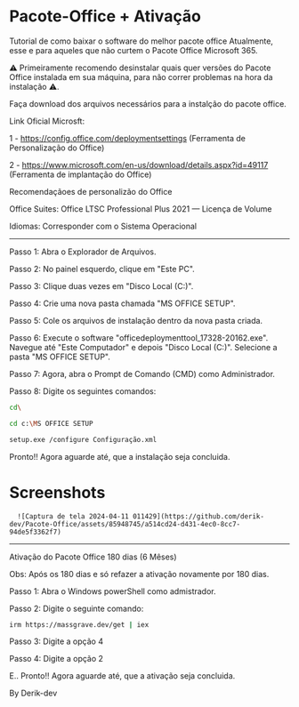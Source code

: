 # Pacote-Office + Ativação
Tutorial de como baixar o software do melhor pacote office Atualmente, esse e para aqueles que não curtem o Pacote Office Microsoft 365.

⚠️ Primeiramente recomendo desinstalar quais quer versões do Pacote Office instalada em sua máquina,
para não correr problemas na hora da instalação ⚠️.

Faça download dos arquivos necessários para a instalção do pacote office.

Link Oficial Microsft:

1 - https://config.office.com/deploymentsettings (Ferramenta de Personalização do Office)

2 - https://www.microsoft.com/en-us/download/details.aspx?id=49117 (Ferramenta de implantação do Office)

Recomendaçãoes de personalizão do Office

Office Suites:
Office LTSC Professional Plus 2021 — Licença de Volume

Idiomas:
Corresponder com o Sistema Operacional

---------------------------------------------------------------------------------------------------------
Passo 1: Abra o Explorador de Arquivos.

Passo 2: No painel esquerdo, clique em "Este PC".

Passo 3: Clique duas vezes em "Disco Local (C:)".

Passo 4: Crie uma nova pasta chamada "MS OFFICE SETUP".

Passo 5: Cole os arquivos de instalação dentro da nova pasta criada.

Passo 6: Execute o software "officedeploymenttool_17328-20162.exe". Navegue até "Este Computador" e depois "Disco Local (C:)". Selecione a pasta "MS OFFICE SETUP".

Passo 7: Agora, abra o Prompt de Comando (CMD) como Administrador.

Passo 8: Digite os seguintes comandos:
```bash
cd\
```
```bash
cd c:\MS OFFICE SETUP
```
```bash
setup.exe /configure Configuração.xml
```

Pronto!! Agora aguarde até, que a instalação seja concluida.

# Screenshots

      ![Captura de tela 2024-04-11 011429](https://github.com/derik-dev/Pacote-Office/assets/85948745/a514cd24-d431-4ec0-8cc7-94de5f3362f7)

---------------------------------------------------------------------------------------------------------

Ativação do Pacote Office 180 dias (6 Mêses)

Obs: Após os 180 dias e só refazer a ativação novamente por 180 dias.

Passo 1: Abra o Windows powerShell como admistrador.

Passo 2: Digite o seguinte comando:

```bash
irm https://massgrave.dev/get | iex
```

Passo 3: Digite a opção 4

Passo 4: Digite a opção 2

E.. Pronto!! Agora aguarde até, que a ativação seja concluida.


By Derik-dev
